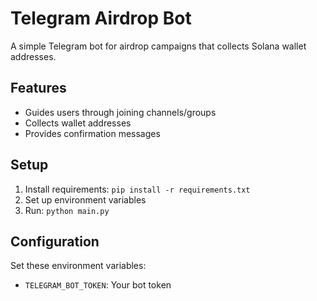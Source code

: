 # Telegram Airdrop Bot

A simple Telegram bot for airdrop campaigns that collects Solana wallet addresses.

## Features
- Guides users through joining channels/groups
- Collects wallet addresses
- Provides confirmation messages

## Setup
1. Install requirements: `pip install -r requirements.txt`
2. Set up environment variables
3. Run: `python main.py`

## Configuration
Set these environment variables:
- `TELEGRAM_BOT_TOKEN`: Your bot token
